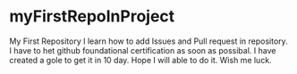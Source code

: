 # myFirstRepoInProject
My First Repository
I learn how to add Issues and Pull request in repository.
I have to het github foundational certification as soon as possibal.
I have created a gole to get it in 10 day. 
Hope I will able to do it.
Wish me luck.
